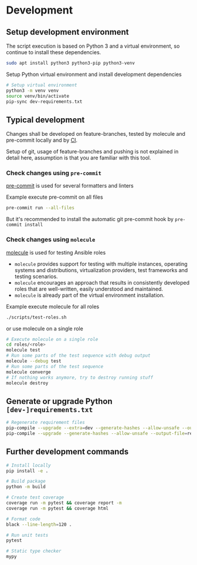 # Development

## Setup development environment

The script execution is based on Python 3 and a virtual environment, so continue to install these dependencies.

```sh
sudo apt install python3 python3-pip python3-venv
```

Setup Python virtual environment and install development dependencies

```bash
# Setup virtual environment
python3 -m venv venv
source venv/bin/activate
pip-sync dev-requirements.txt
```

## Typical development

Changes shall be developed on feature-branches, tested by molecule and pre-commit locally and by
[CI](./.github/workflows/ci.yml).

Setup of git, usage of feature-branches and pushing is not explained in detail here, assumption is that you are familiar
with this tool.

### Check changes using `pre-commit`

[pre-commit](https://pre-commit.com/) is used for several formatters and linters

Example execute pre-commit on all files

```bash
pre-commit run --all-files
```

But it's recommended to install the automatic git pre-commit hook by `pre-commit install`

### Check changes using `molecule`

[molecule](https://molecule.readthedocs.io/en/latest/) is used for testing Ansible roles

- `molecule` provides support for testing with multiple instances, operating systems and distributions, virtualization
  providers, test frameworks and testing scenarios.
- `molecule` encourages an approach that results in consistently developed roles that are well-written, easily
  understood and maintained.
- `molecule` is already part of the virtual environment installation.

Example execute molecule for all roles

```bash
./scripts/test-roles.sh
```

or use molecule on a single role

```bash
# Execute molecule on a single role
cd roles/<role>
molecule test
# Run some parts of the test sequence with debug output
molecule --debug test
# Run some parts of the test sequence
molecule converge
# If nothing works anymore, try to destroy running stuff
molecule destroy
```

## Generate or upgrade Python `[dev-]requirements.txt`

```sh
# Regenerate requirement files
pip-compile --upgrade --extra=dev --generate-hashes --allow-unsafe --output-file=dev-requirements.txt pyproject.toml
pip-compile --upgrade --generate-hashes --allow-unsafe --output-file=requirements.txt pyproject.toml
```

## Further development commands

```sh
# Install locally
pip install -e .

# Build package
python -m build

# Create test coverage
coverage run -m pytest && coverage report -m
coverage run -m pytest && coverage html

# Format code
black --line-length=120 .

# Run unit tests
pytest

# Static type checker
mypy
```
